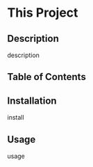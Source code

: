 # This Project 
  ## Description
  description
  ## Table of Contents

  ## Installation
  install
  ## Usage
  usage


